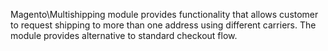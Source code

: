 Magento\Multishipping module provides functionality that allows customer to request shipping to more than one address
using different carriers. The module provides alternative to standard checkout flow.